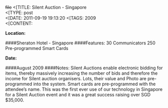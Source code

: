 ~~file~~
<[TITLE: 	Silent Auction - Singapore	
<[TYPE: 	post	
<[DATE: 	2011-09-19 19:13:20	
<[TAGS: 	2009	
<[CONTENT: 	

**Location:**

####Sheraton Hotel - Singapore
####Features:
30 Communicators
250 Pre-programmed Smart Cards

**Date:**

####August 2009
####Notes:
Silent Auctions enable electronic bidding for items, thereby massively increasing the number of bids and therefore the income for Silent auction organisers.
Lots, their value and Photo are pre-programmed into the system. Smart cards are pre-programmed with the attendee’s name.
This was the first ever use of our technology in Singapore for a Silent Auction event and it was a great success raising over SGD $35,000.




















